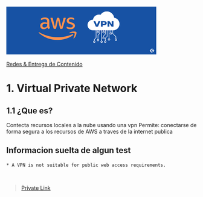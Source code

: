 ![Amazon Virtual Private Network](../../00_assets/Redes%20&%20Entrega%20de%20contenidos/vpn-logo.png)

[Redes & Entrega de Contenido](../../4-Redes_y_entrega_de_Contenido/)

# 1. Virtual Private Network

## 1.1 ¿Que es?

Contecta recursos locales a la nube usando una vpn
Permite:
    conectarse de forma segura a los recursos de AWS a traves de la internet publica

## Informacion suelta de algun test

    * A VPN is not suitable for public web access requirements.


<br/>

> [Private Link](../Fundamentos_de_Red/privateLink.md)

<br/>